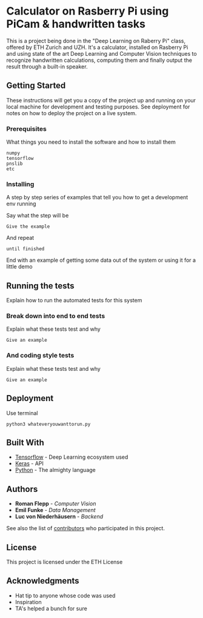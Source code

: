 # Calculator on Rasberry Pi using PiCam & handwritten tasks

This is a project being done in the "Deep Learning on Raberry Pi" class, offered by ETH Zurich and UZH. It's a calculator, installed on Rasberry Pi and using state of the art Deep Learning and Computer Vision techniques to recognize handwritten calculations, computing them and finally output the result through a built-in speaker.

## Getting Started

These instructions will get you a copy of the project up and running on your local machine for development and testing purposes. See deployment for notes on how to deploy the project on a live system.

### Prerequisites

What things you need to install the software and how to install them

```
numpy
tensorflow
pnslib
etc
```

### Installing

A step by step series of examples that tell you how to get a development env running

Say what the step will be

```
Give the example
```

And repeat

```
until finished
```

End with an example of getting some data out of the system or using it for a little demo

## Running the tests

Explain how to run the automated tests for this system

### Break down into end to end tests

Explain what these tests test and why

```
Give an example
```

### And coding style tests

Explain what these tests test and why

```
Give an example
```

## Deployment

Use terminal
```
python3 whateveryouwanttorun.py
```

## Built With

* [Tensorflow](https://www.tensorflow.org) - Deep Learning ecosystem used
* [Keras](https://keras.io) - API
* [Python](https://www.python.org) - The almighty language


## Authors

* **Roman Flepp** - *Computer Vision*
* **Emil Funke** - *Data Management*
* **Luc von Niederhäusern** - *Backend*

See also the list of [contributors](https://github.com/your/project/contributors) who participated in this project.

## License

This project is licensed under the ETH License

## Acknowledgments

* Hat tip to anyone whose code was used
* Inspiration
* TA's helped a bunch for sure

